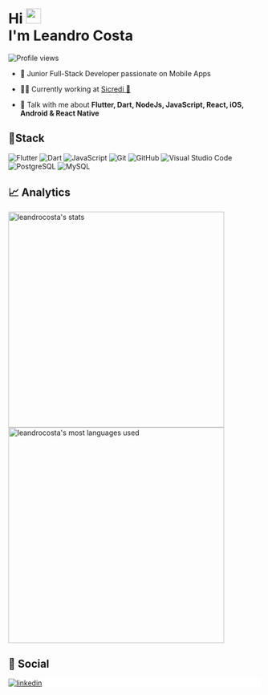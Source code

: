 <h1 align="left">Hi <img src="https://raw.githubusercontent.com/kaueMarques/kaueMarques/master/hi.gif" width="30px"> </br> I'm Leandro Costa</h1>
<p align="left"> <img src="https://komarev.com/ghpvc/?username=leealvescosta&color=8257E5" alt="Profile views" /> </p>

- 🐧 Junior Full-Stack Developer passionate on Mobile Apps

- 👨‍💻 Currently working at [Sicredi 💚](https://sicredi.com.br)

- 💬 Talk with me about **Flutter, Dart, NodeJs, JavaScript, React, iOS, Android & React Native**

## 🔧Stack

![Flutter](https://img.shields.io/badge/-Flutter-05122A?style=flat&logo=flutter)
![Dart](https://img.shields.io/badge/-Dart-05122A?style=flat&logo=dart)
![JavaScript](https://img.shields.io/badge/-JavaScript-05122A?style=flat&logo=JavaScript)
![Git](https://img.shields.io/badge/-Git-05122A?style=flat&logo=git)
![GitHub](https://img.shields.io/badge/-GitHub-05122A?style=flat&logo=github)
![Visual Studio Code](https://img.shields.io/badge/-Visual%20Studio%20Code-05122A?style=flat&logo=visual-studio-code&logoColor=007ACC)
![PostgreSQL](https://img.shields.io/badge/-PostgreSQL-05122A?style=flat&logo=postgresql)
![MySQL](https://img.shields.io/badge/-MySQL-05122A?style=flat&logo=mysql)

## 📈 Analytics

<p align="left">
<img width="430em" src="https://github-readme-stats.vercel.app/api?username=leealvescosta&show_icons=true&theme=dracula" alt="leandrocosta's stats"/>
<img width="430em" src="https://github-readme-stats.vercel.app/api/top-langs/?username=leealvescosta&layout=compact&theme=dracula" alt="leandrocosta's most languages used"/>
</p>

## 🚀 Social

<p align="left" style="background:white">
<a href="https://linkedin.com/in/leandrocostadev" target="_blank">
  <img align="center" src="https://img.shields.io/badge/-Leandro Costa-05122A?style=flat&logo=linkedin" alt="linkedin"/>
</a>
</p>
